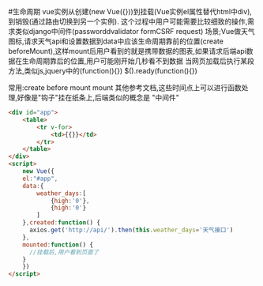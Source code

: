 #生命周期
vue实例从创建(new Vue({}))到挂载(Vue实例el属性替代html中div),到销毁(通过路由切换到另一个实例).
这个过程中用户可能需要比较细致的操作,需求类似django中间件(passworddvalidator  formCSRF request)
场景;Vue做天气图标,请求天气api和设置数据到data中应该生命周期靠前的位置(create beforeMount),这样mount后用户看到的就是携带数据的图表,如果请求后端api数据在生命周期靠后的位置,用户可能刚开始几秒看不到数据
当网页加载后执行某段方法,类似js,jquery中的(function(){})   $().ready(function(){})

常用:create  before mount   mount  其他参考文档,这些时间点上可以进行函数处理,好像是"钩子"挂在纸条上,后端类似的概念是 "中间件" 

```html
<div id="app">
    <table>
        <tr v-for>
            <td>{{}}</td>
        </tr>
    </table>
</div>
<script>
    new Vue({
    el:"#app",
    data:{
        weather_days:[
            {high:'0'},
            {high:'0'}
        ]
    },created:function() {
      axios.get('http://api/').then(this.weather_days='天气接口')
    },
    mounted:function() {
      //挂载后,用户看到页面了
    }
    })
</script>
```